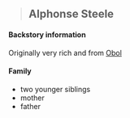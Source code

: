 >## Alphonse Steele

#### Backstory information
Originally very rich and from [Obol](../../Locations/Obol.md)

#### Family

- two younger siblings
- mother
- father
